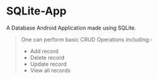 # SQLite-App

A Database Android Application made using SQLite.
>
>One can perform basic CRUD Operations including:-
>
>- Add record
>- Delete record
>- Update record
>- View all records
